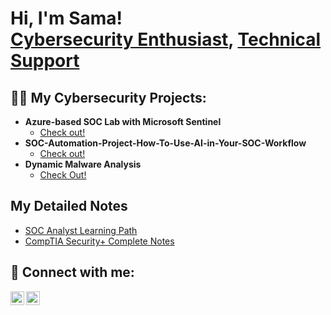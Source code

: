 <h1>Hi, I'm Sama! <br/><a href="https://github.com/SamaKhatoon24">Cybersecurity Enthusiast</a>, <a href="https://www.linkedin.com/in/sama242/">Technical Support</a>

<h2>👨‍💻 My Cybersecurity Projects:</h2>

- <b>Azure-based SOC Lab with Microsoft Sentinel</b>
  - [Check out!](https://github.com/SamaKhatoon24/Azure-based-SOC-Lab)
- <b>SOC-Automation-Project-How-To-Use-AI-in-Your-SOC-Workflow</b>
  - [Check out!](https://github.com/SamaKhatoon24/AI-SOC-Automation-Project-How-To-Use-AI-in-Your-SOC-Workflow)</b></i>
- <b>Dynamic Malware Analysis</b>
  - [Check Out!](https://github.com/SamaKhatoon24/Dynamic-malware-Analysis)

<h2> My Detailed Notes </h2>

- [SOC Analyst Learning Path](https://dirt-bead-8a3.notion.site/SOC-Analyst-Learning-Path-21e0303ef61380a2bd97c2b83a4c63cc?source=copy_link)
- [CompTIA Security+ Complete Notes](https://www.notion.so/CompTIA-Security-SY0-701-2360303ef61380b8b8f1d2812ccce46f?source=copy_link)


<h2> 🤳 Connect with me:</h2>


[<img align="left" alt="SamaKhatoon | LinkedIn" width="22px" src="https://cdn.jsdelivr.net/npm/simple-icons@v3/icons/linkedin.svg" />][linkedin]
[<img align="left" alt="SamaKhatoon | Gmail" width="22px" src="https://cdn.jsdelivr.net/npm/simple-icons@v3/icons/gmail.svg" />][gmail]


[gmail]: samakhatoon2402@gmail.com
[linkedin]: https://linkedin.com/in/joshmadakor

<!--
**joshmadakor1/joshmadakor1** is a ✨ _special_ ✨ repository because its `README.md` (this file) appears on your GitHub profile.

Here are some ideas to get you started:

- 🔭 I’m currently working on ...
- 🌱 I’m currently learning ...
- 👯 I’m looking to collaborate on ...
- 🤔 I’m looking for help with ...
- 💬 Ask me about ...
- 📫 How to reach me: ...
- 😄 Pronouns: ...
- ⚡ Fun fact: ...
-->
